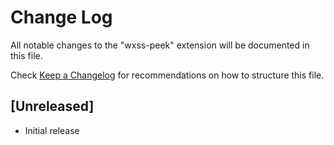 # Change Log
All notable changes to the "wxss-peek" extension will be documented in this file.

Check [Keep a Changelog](http://keepachangelog.com/) for recommendations on how to structure this file.

## [Unreleased]
- Initial release